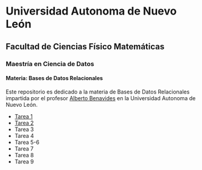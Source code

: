 # Universidad Autonoma de Nuevo León 
## Facultad de Ciencias Físico Matemáticas
### Maestría en Ciencia de Datos 


#### Materia: Bases de Datos Relacionales 
Este repositorio es dedicado a la materia de Bases de Datos Relacionales impartida por el profesor [Alberto Benavides](https://github.com/albertobenavides) en la Universidad Autonoma de Nuevo León.

- [Tarea 1](/TAREA1/INVESTIGACION.md) 
- [Tarea 2](/TAREA2/DIAGRAMA.md)
- Tarea 3
- Tarea 4
- Tarea 5-6
- Tarea 7
- Tarea 8
- Tarea 9
